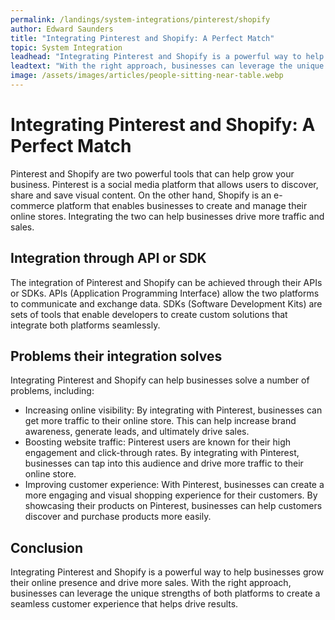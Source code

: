 ```yaml
---
permalink: /landings/system-integrations/pinterest/shopify
author: Edward Saunders
title: "Integrating Pinterest and Shopify: A Perfect Match"
topic: System Integration
leadhead: "Integrating Pinterest and Shopify is a powerful way to help businesses grow their online presence and drive more sales"
leadtext: "With the right approach, businesses can leverage the unique strengths of both platforms to create a seamless customer experience that helps drive results."
image: /assets/images/articles/people-sitting-near-table.webp
---
```

<div class="arttext">	<h1>Integrating Pinterest and Shopify: A Perfect Match</h1>
	<p>Pinterest and Shopify are two powerful tools that can help grow your business. Pinterest is a social media platform that allows users to discover, share and save visual content. On the other hand, Shopify is an e-commerce platform that enables businesses to create and manage their online stores. Integrating the two can help businesses drive more traffic and sales. </p>
	<h2>Integration through API or SDK</h2>
	<p>The integration of Pinterest and Shopify can be achieved through their APIs or SDKs. APIs (Application Programming Interface) allow the two platforms to communicate and exchange data. SDKs (Software Development Kits) are sets of tools that enable developers to create custom solutions that integrate both platforms seamlessly.</p>
	<h2>Problems their integration solves</h2>
	<p>Integrating Pinterest and Shopify can help businesses solve a number of problems, including:</p>
	<ul>
		<li>Increasing online visibility: By integrating with Pinterest, businesses can get more traffic to their online store. This can help increase brand awareness, generate leads, and ultimately drive sales.</li>
		<li>Boosting website traffic: Pinterest users are known for their high engagement and click-through rates. By integrating with Pinterest, businesses can tap into this audience and drive more traffic to their online store.</li>
		<li>Improving customer experience: With Pinterest, businesses can create a more engaging and visual shopping experience for their customers. By showcasing their products on Pinterest, businesses can help customers discover and purchase products more easily.</li>
	</ul>
	<h2>Conclusion</h2>
	<p>Integrating Pinterest and Shopify is a powerful way to help businesses grow their online presence and drive more sales. With the right approach, businesses can leverage the unique strengths of both platforms to create a seamless customer experience that helps drive results.</p>
</div>